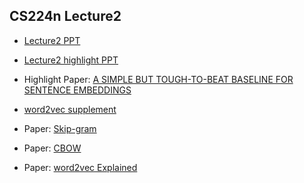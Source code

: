## CS224n Lecture2

+ [Lecture2 PPT]()

+ [Lecture2 highlight PPT]()

+ Highlight Paper: [A SIMPLE BUT TOUGH-TO-BEAT BASELINE FOR SENTENCE EMBEDDINGS]()

+ [word2vec supplement]()

+ Paper: [Skip-gram]()

+ Paper: [CBOW]()

+ Paper: [word2vec Explained]()

  ​		
  ​	
  ​	
  ​		
  ​			
  ​				
  ​					


  ​			
  ​		
  ​	